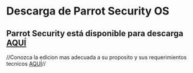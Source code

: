 <h1>Descarga de Parrot Security OS</h1>

Parrot Security está disponible para descarga <a href="https://parrotsec.org/download" target="blank">AQUÍ</a>
----
//Conozca la edicion mas adecuada a su proposito y sus requerimientos tecnicos <a href="https://github.com/josegatica/parrot-docu-es/blob/master/03.-%20%C2%BFQue%20versi%C3%B3n%20de%20Parrot%20elegir%3F.md" target="blank">AQUÍ</a>//

